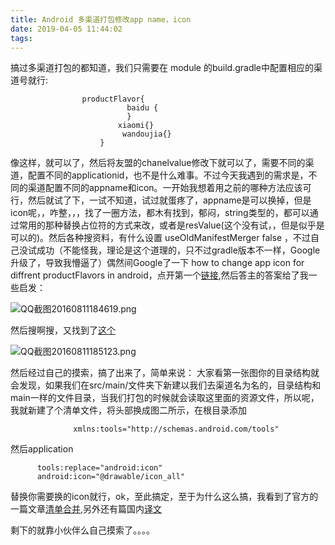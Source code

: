 ```yaml
---
title: Android 多渠道打包修改app name，icon
date: 2019-04-05 11:44:02
tags:
---
```

<link href="http://cdn.bootcss.com/highlight.js/8.0/styles/monokai_sublime.min.css" rel="stylesheet">  
<script src="http://cdn.bootcss.com/highlight.js/8.0/highlight.min.js"></script>  
<script >hljs.initHighlightingOnLoad();</script>  
搞过多渠道打包的都知道，我们只需要在 module 的build.gradle中配置相应的渠道号就行:

                   
                    productFlavor{
                              baidu {
                              }
                            xiaomi{}
                             wandoujia{}
                        }
像这样，就可以了，然后将友盟的chanelvalue修改下就可以了，需要不同的渠道，配置不同的applicationid，也不是什么难事。不过今天我遇到的需求是，不同的渠道配置不同的appname和icon。一开始我想着用之前的哪种方法应该可行，然后就试了下，一试不知道，试过就蛋疼了，appname是可以换掉，但是icon呢，，咋整，，，找了一圈方法，都木有找到，郁闷，string类型的，都可以通过常用的那种替换占位符的方式来改，或者是resValue(这个没有试，，但是似乎是可以的)。然后各种搜资料，有什么设置 useOldManifestMerger false ，不过自己没试成功（不能怪我，理论是这个道理的，只不过gradle版本不一样，Google升级了，导致我懵逼了）偶然间Google了一下  how to change app icon for diffrent productFlavors in android，点开第一个[链接](http://stackoverflow.com/questions/22875948/how-to-provide-different-android-app-icons-for-different-gradle-buildtypes),然后答主的答案给了我一些启发：


![QQ截图20160811184619.png](http://upload-images.jianshu.io/upload_images/1453857-3cbf6c005c8c592c.png?imageMogr2/auto-orient/strip%7CimageView2/2/w/1240)


然后搜啊搜，又找到了[这个](http://stackoverflow.com/questions/25981156/tools-replace-not-replacing-in-android-manifest)




![QQ截图20160811185123.png](http://upload-images.jianshu.io/upload_images/1453857-0c8656280ca0a302.png?imageMogr2/auto-orient/strip%7CimageView2/2/w/1240)


然后经过自己的摸索，搞了出来了，简单来说：
大家看第一张图你的目录结构就会发现，如果我们在src/main/文件夹下新建以我们去渠道名为名的，目录结构和main一样的文件目录，当我们打包的时候就会读取这里面的资源文件，所以呢，我就新建了个清单文件，将头部换成图二所示，在根目录添加

                  xmlns:tools="http://schemas.android.com/tools"

然后application
  
          tools:replace="android:icon" 
          android:icon="@drawable/icon_all"

替换你需要换的icon就行，ok，至此搞定，至于为什么这么搞，我看到了官方的一篇文章[清单合并](http://tools.android.com/tech-docs/new-build-system/user-guide/manifest-merger#TOC-Manifest-files-ordering),另外还有篇国内[译文](http://blog.csdn.net/maosidiaoxian/article/details/42671999)


剩下的就靠小伙伴么自己摸索了。。。。